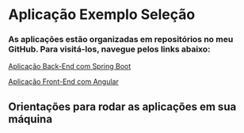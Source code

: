 # Aplicação Exemplo Seleção

### As aplicações estão organizadas em repositórios no meu GitHub. Para visitá-los, navegue pelos links abaixo:

[Aplicação Back-End com Spring Boot](https://github.com/phelyppealex/gestor-tarefas-rest)

[Aplicação Front-End com Angular](https://github.com/phelyppealex/gestor-tarefas-angular)

## Orientações para rodar as aplicações em sua máquina

